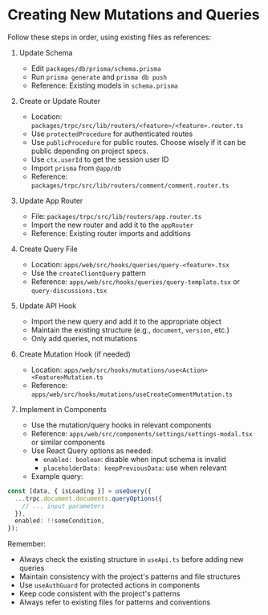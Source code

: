 # Creating New Mutations and Queries

Follow these steps in order, using existing files as references:

1. Update Schema

   - Edit `packages/db/prisma/schema.prisma`
   - Run `prisma generate` and `prisma db push`
   - Reference: Existing models in `schema.prisma`

2. Create or Update Router

   - Location: `packages/trpc/src/lib/routers/<feature>/<feature>.router.ts`
   - Use `protectedProcedure` for authenticated routes
   - Use `publicProcedure` for public routes. Choose wisely if it can be public depending on project specs.
   - Use `ctx.userId` to get the session user ID
   - Import `prisma` from `@app/db`
   - Reference: `packages/trpc/src/lib/routers/comment/comment.router.ts`

3. Update App Router

   - File: `packages/trpc/src/lib/routers/app.router.ts`
   - Import the new router and add it to the `appRouter`
   - Reference: Existing router imports and additions

4. Create Query File

   - Location: `apps/web/src/hooks/queries/query-<feature>.tsx`
   - Use the `createClientQuery` pattern
   - Reference: `apps/web/src/hooks/queries/query-template.tsx` or `query-discussions.tsx`

5. Update API Hook

   - Import the new query and add it to the appropriate object
   - Maintain the existing structure (e.g., `document`, `version`, etc.)
   - Only add queries, not mutations

6. Create Mutation Hook (if needed)

   - Location: `apps/web/src/hooks/mutations/use<Action><Feature>Mutation.ts`
   - Reference: `apps/web/src/hooks/mutations/useCreateCommentMutation.ts`

7. Implement in Components

   - Use the mutation/query hooks in relevant components
   - Reference: `apps/web/src/components/settings/settings-modal.tsx` or similar components
   - Use React Query options as needed:
     - `enabled: boolean`: disable when input schema is invalid
     - `placeholderData: keepPreviousData`: use when relevant
   - Example query:

```ts
const [data, { isLoading }] = useQuery({
  ...trpc.document.documents.queryOptions({
    // ... input parameters
  }),
  enabled: !!someCondition,
});
```

Remember:

- Always check the existing structure in `useApi.ts` before adding new queries
- Maintain consistency with the project's patterns and file structures
- Use `useAuthGuard` for protected actions in components
- Keep code consistent with the project's patterns
- Always refer to existing files for patterns and conventions

